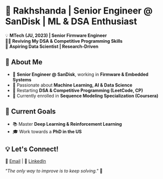 # 🚀 Rakhshanda | Senior Engineer @ SanDisk | ML & DSA Enthusiast  

💡 **MTech (JU, 2023) | Senior Firmware Engineer**  
👨‍💻 **Reviving My DSA & Competitive Programming Skills**  
🎯 **Aspiring Data Scientist | Research-Driven**  

## 📌 About Me  
- 🔬 **Senior Engineer @ SanDisk**, working in **Firmware & Embedded Systems**  
- 🤖 Passionate about **Machine Learning, AI & Data Science**  
- 🔄 Restarting **DSA & Competitive Programming (LeetCode, CP)**  
- 🎯 Currently enrolled in **Sequence Modeling Specialization (Coursera)**  

## 🌱 Current Goals  
- 📚 Master **Deep Learning & Reinforcement Learning**  
- 🎓 Work towards a **PhD in the US**  

## 💡 Let's Connect!  
📧 [Email](rakhshandamujib@gmail.com) | 💼 [LinkedIn]([your-linkedin](https://www.linkedin.com/in/rmujib1999/)) 

_"The only way to improve is to keep solving."_ 🚀  
